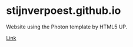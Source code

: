 # stijnverpoest.github.io
Website using the Photon template by HTML5 UP.

[Link](stijnverpoest.github.io)
